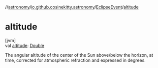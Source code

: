 //[astronomy](../../../index.md)/[io.github.cosinekitty.astronomy](../index.md)/[EclipseEvent](index.md)/[altitude](altitude.md)

# altitude

[jvm]\
val [altitude](altitude.md): [Double](https://kotlinlang.org/api/latest/jvm/stdlib/kotlin/-double/index.html)

The angular altitude of the center of the Sun above/below the horizon, at time, corrected for atmospheric refraction and expressed in degrees.
